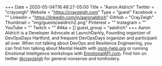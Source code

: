 +++
Date = 2020-05-04T16:46:27-05:00
Title = "Aaron Aldrich"
Twitter = "crayzeigh"
Website = "https://crayzeigh.com"
Type = "guest"
Facebook = ""
Linkedin = "https://linkedin.com/in/aaronaldrich"
GitHub = "CrayZeigh"
Thumbnail = "img/guests/aaldrich2.png"
Pinterest = ""
Instagram = ""
YouTube = ""
Twitch = ""
#Aka = []
guest_group = "aaldrich"
+++
Aaron Aldrich is a Developer Advocate at LaunchDarkly, Founding organizer of DevOpsDays Hartford, and frequent DevOpsDays organizer and participant all over. When not talking about DevOps and Resilience Engineering, you can find him talking about Mental Health with [osmi-help.org](http://osmi-help.org) or running Emotional Intelligence workshops with [EmotionalAPI.com](http://EmotionalAPI.com). Find him on twitter [@crayzeigh](https://www.twitter.com/crayzeigh) for general nonsense and tomfoolery.
